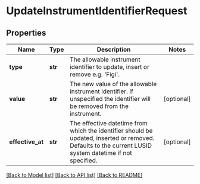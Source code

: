 # UpdateInstrumentIdentifierRequest


## Properties
Name | Type | Description | Notes
------------ | ------------- | ------------- | -------------
**type** | **str** | The allowable instrument identifier to update, insert or remove e.g. &#39;Figi&#39;. | 
**value** | **str** | The new value of the allowable instrument identifier. If unspecified the identifier will be removed from the instrument. | [optional] 
**effective_at** | **str** | The effective datetime from which the identifier should be updated, inserted or removed. Defaults to the current LUSID system datetime if not specified. | [optional] 

[[Back to Model list]](../README.md#documentation-for-models) [[Back to API list]](../README.md#documentation-for-api-endpoints) [[Back to README]](../README.md)


